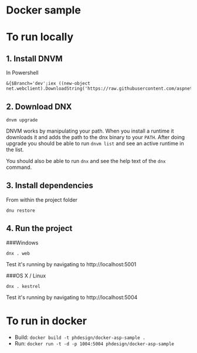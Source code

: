 # Docker sample

# To run locally

## 1. Install DNVM

In Powershell
```
&{$Branch='dev';iex ((new-object net.webclient).DownloadString('https://raw.githubusercontent.com/aspnet/Home/dev/dnvminstall.ps1'))}
```

## 2. Download DNX
```
dnvm upgrade
```
DNVM works by manipulating your path. When you install a runtime it downloads it and adds the path to the dnx binary to your `PATH`. After doing upgrade you should be able to run `dnvm list` and see an active runtime in the list.

You should also be able to run `dnx` and see the help text of the `dnx` command.

## 3. Install dependencies

From within the project folder
```
dnu restore
```

## 4. Run the project

###Windows
```
dnx . web
```
Test it's running by navigating to http://localhost:5001

###OS X / Linux
```
dnx . kestrel 
```
Test it's running by navigating to http://localhost:5004

# To run in docker

* Build: ```docker build -t phdesign/docker-asp-sample .```
* Run: ```docker run -t -d -p 1004:5004 phdesign/docker-asp-sample```
